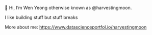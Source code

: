 👋 Hi, I’m Wen Yeong otherwise known as @harvestingmoon.

I like building stuff but stuff breaks

More about me:
https://www.datascienceportfol.io/harvestingmoon
